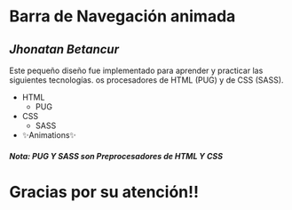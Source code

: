 # Barra de Navegación animada
## _Jhonatan Betancur_

Este pequeño diseño fue implementado para aprender y practicar las siguientes tecnologías.
os procesadores de HTML (PUG) y de CSS (SASS).

- HTML 
    - PUG
- CSS
    - SASS
- ✨Animations✨

##### Nota: PUG Y SASS son Preprocesadores de HTML Y CSS
# Gracias por su atención!!